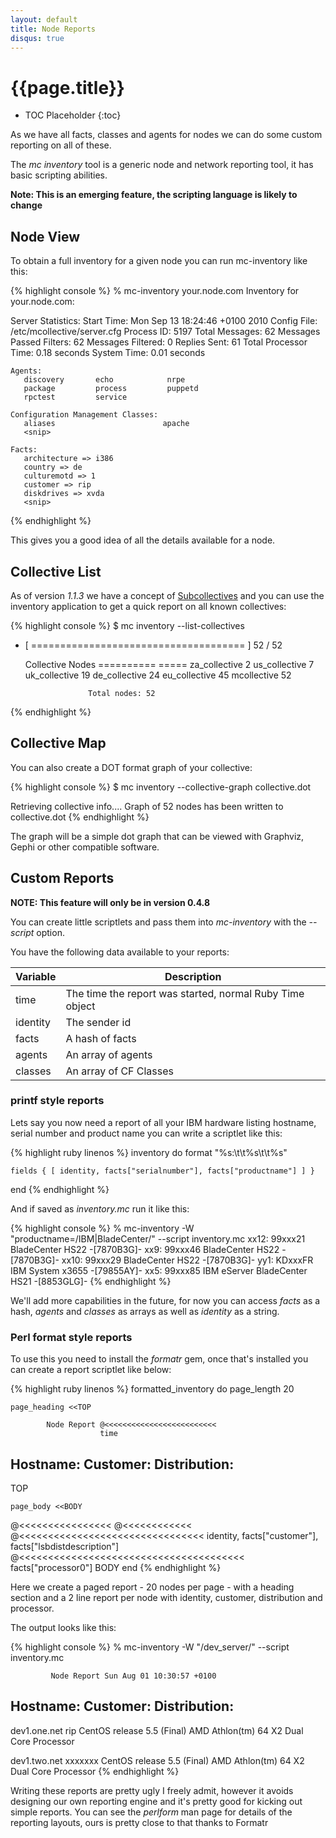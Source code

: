 ```yaml
---
layout: default
title: Node Reports
disqus: true
---
```

[Subcollectives]: ../basic/subcollectives.html

# {{page.title}}

 * TOC Placeholder
 {:toc}

As we have all facts, classes and agents for nodes we can do some custom reporting on all of these.

The _mc inventory_ tool is a generic node and network reporting tool, it has basic scripting abilities.

**Note: This is an emerging feature, the scripting language is likely to change**

## Node View
To obtain a full inventory for a given node you can run mc-inventory like this:

{% highlight console %}
 % mc-inventory your.node.com
 Inventory for your.node.com:


   Server Statistics:
                   Start Time: Mon Sep 13 18:24:46 +0100 2010
                  Config File: /etc/mcollective/server.cfg
                   Process ID: 5197
               Total Messages: 62
      Messages Passed Filters: 62
            Messages Filtered: 0
                 Replies Sent: 61
         Total Processor Time: 0.18 seconds
                  System Time: 0.01 seconds

    Agents:
       discovery       echo            nrpe
       package         process         puppetd
       rpctest         service

    Configuration Management Classes:
       aliases                        apache
       <snip>

    Facts:
       architecture => i386
       country => de
       culturemotd => 1
       customer => rip
       diskdrives => xvda
       <snip>
{% endhighlight %}

This gives you a good idea of all the details available for a node.

## Collective List

As of version _1.1.3_ we have a concept of [Subcollectives] and you can use
the inventory application to get a quick report on all known collectives:

{% highlight console %}
$ mc inventory --list-collectives

 * [ ===================================== ] 52 / 52

   Collective                     Nodes
   ==========                     =====
   za_collective                  2
   us_collective                  7
   uk_collective                  19
   de_collective                  24
   eu_collective                  45
   mcollective                    52

                     Total nodes: 52

{% endhighlight %}

## Collective Map

You can also create a DOT format graph of your collective:

{% highlight console %}
$ mc inventory --collective-graph collective.dot

Retrieving collective info....
Graph of 52 nodes has been written to collective.dot
{% endhighlight %}

The graph will be a simple dot graph that can be viewed with Graphviz, Gephi or
other compatible software.

## Custom Reports

**NOTE: This feature will only be in version 0.4.8**

You can create little scriptlets and pass them into *mc-inventory* with the *--script* option.

You have the following data available to your reports:

| Variable | Description |
|----------|-------------|
|time|The time the report was started, normal Ruby Time object|
|identity|The sender id|
|facts|A hash of facts|
|agents|An array of agents|
|classes|An array of CF Classes|

### printf style reports

Lets say you now need a report of all your IBM hardware listing hostname, serial number and product name you can write a scriptlet like this:

{% highlight ruby linenos %}
inventory do
    format "%s:\t\t%s\t\t%s"

    fields { [ identity, facts["serialnumber"], facts["productname"] ] }
end
{% endhighlight %}

And if saved as _inventory.mc_ run it like this:

{% highlight console %}
 % mc-inventory -W "productname=/IBM|BladeCenter/" --script inventory.mc
 xx12:           99xxx21         BladeCenter HS22 -[7870B3G]-
 xx9:            99xxx46         BladeCenter HS22 -[7870B3G]-
 xx10:           99xxx29         BladeCenter HS22 -[7870B3G]-
 yy1:            KDxxxFR         IBM System x3655 -[79855AY]-
 xx5:            99xxx85         IBM eServer BladeCenter HS21 -[8853GLG]-
 <snip>
{% endhighlight %}

We'll add more capabilities in the future, for now you can access *facts* as a hash, *agents* and *classes* as arrays as well as *identity* as a string.


### Perl format style reports
To use this you need to install the *formatr* gem, once that's installed you can create a report scriptlet like below:

{% highlight ruby linenos %}
formatted_inventory do
    page_length 20

    page_heading <<TOP

            Node Report @<<<<<<<<<<<<<<<<<<<<<<<<<
                        time

Hostname:         Customer:     Distribution:
-------------------------------------------------------------------------
TOP

    page_body <<BODY

@<<<<<<<<<<<<<<<< @<<<<<<<<<<<< @<<<<<<<<<<<<<<<<<<<<<<<<<<<<<<<<
identity,    facts["customer"], facts["lsbdistdescription"]
                                @<<<<<<<<<<<<<<<<<<<<<<<<<<<<<<<<<<<<<<<
                                facts["processor0"]
BODY
end
{% endhighlight %}

Here we create a paged report - 20 nodes per page - with a heading section and a 2 line report per node with identity, customer, distribution and processor.

The output looks like this:

{% highlight console %}
 % mc-inventory -W "/dev_server/" --script inventory.mc

             Node Report Sun Aug 01 10:30:57 +0100

 Hostname:         Customer:     Distribution:
 -------------------------------------------------------------------------

 dev1.one.net      rip           CentOS release 5.5 (Final)
                                 AMD Athlon(tm) 64 X2 Dual Core Processor

 dev1.two.net      xxxxxxx       CentOS release 5.5 (Final)
                                 AMD Athlon(tm) 64 X2 Dual Core Processor
{% endhighlight %}

Writing these reports are pretty ugly I freely admit, however it avoids designing our own reporting engine and it's pretty good for kicking out simple reports.  You can see the *perlform* man page for details of the reporting layouts, ours is pretty close to that thanks to Formatr
